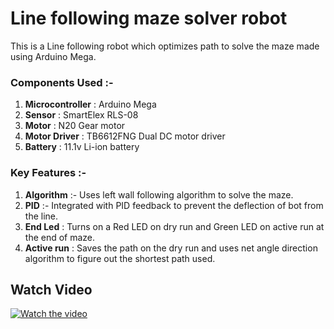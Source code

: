 # Line following maze solver robot
This is a Line following robot which optimizes path to solve the maze made using Arduino Mega.

### Components Used :-
1. **Microcontroller** : Arduino Mega
2. **Sensor** : SmartElex RLS-08
3. **Motor** : N20 Gear motor
4. **Motor Driver** : TB6612FNG Dual DC motor driver
5. **Battery** : 11.1v Li-ion battery

### Key Features :-
1. **Algorithm** :- Uses left wall following algorithm to solve the maze.
2. **PID** :- Integrated with PID feedback to prevent the deflection of bot from the line.
3. **End Led** : Turns on a Red LED on dry run and Green LED on active run at the end of maze.
4. **Active run** : Saves the path on the dry run and uses net angle direction algorithm to figure out the shortest path used.

## Watch Video

[![Watch the video](https://img.youtube.com/vi/BMC8-RLoKcI/0.jpg)](https://www.youtube.com/watch?v=BMC8-RLoKcI)
